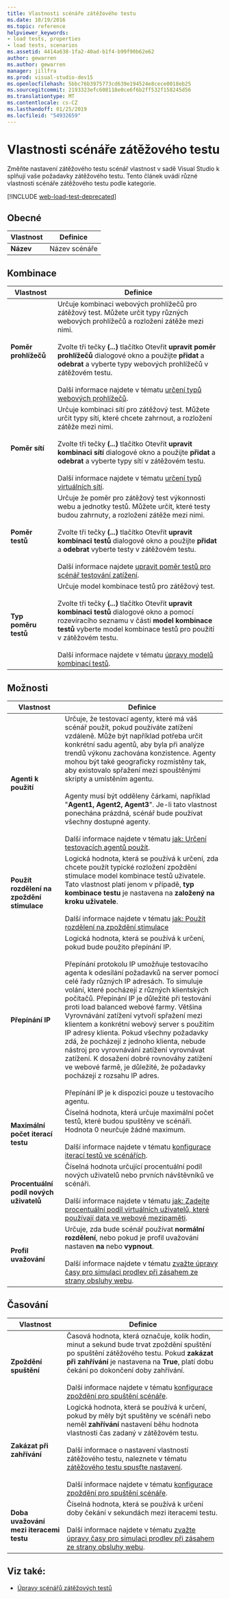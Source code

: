 ```yaml
---
title: Vlastnosti scénáře zátěžového testu
ms.date: 10/19/2016
ms.topic: reference
helpviewer_keywords:
- load tests, properties
- load tests, scenarios
ms.assetid: 4414a638-1fa2-40ad-b1f4-b99f90b62e62
author: gewarren
ms.author: gewarren
manager: jillfra
ms.prod: visual-studio-dev15
ms.openlocfilehash: 5bbc76b3975773cd639e194524e8cece0018eb25
ms.sourcegitcommit: 2193323efc608118e0ce6f6b2ff532f158245d56
ms.translationtype: MT
ms.contentlocale: cs-CZ
ms.lasthandoff: 01/25/2019
ms.locfileid: "54932659"
---
```

# <a name="load-test-scenario-properties"></a>Vlastnosti scénáře zátěžového testu

Změňte nastavení zátěžového testu scénář vlastnost v sadě Visual Studio k splňují vaše požadavky zátěžového testu. Tento článek uvádí různé vlastnosti scénáře zátěžového testu podle kategorie.

[!INCLUDE [web-load-test-deprecated](includes/web-load-test-deprecated.md)]

## <a name="general"></a>Obecné

|Vlastnost|Definice|
|-|----------------|
|**Název**|Název scénáře|

## <a name="mix"></a>Kombinace

|Vlastnost|Definice|
|-|----------------|
|**Poměr prohlížečů**|Určuje kombinaci webových prohlížečů pro zátěžový test. Můžete určit typy různých webových prohlížečů a rozložení zátěže mezi nimi.<br /><br />Zvolte tři tečky **(...)**  tlačítko Otevřít **upravit poměr prohlížečů** dialogové okno a použijte **přidat** a **odebrat** a vyberte typy webových prohlížečů v zátěžovém testu.<br /><br />Další informace najdete v tématu [určení typů webových prohlížečů](../test/edit-the-test-mix-to-specify-which-web-browsers-types-in-a-load-test-scenario.md).|
|**Poměr sítí**|Určuje kombinaci sítí pro zátěžový test. Můžete určit typy sítí, které chcete zahrnout, a rozložení zátěže mezi nimi.<br /><br />Zvolte tři tečky **(...)**  tlačítko Otevřít **upravit kombinaci sítí** dialogové okno a použijte **přidat** a **odebrat** a vyberte typy sítí v zátěžovém testu.<br /><br />Další informace najdete v tématu [určení typů virtuálních sítí](../test/specify-virtual-network-types-in-a-load-test-scenario.md).|
|**Poměr testů**|Určuje že poměr pro zátěžový test výkonnosti webu a jednotky testů. Můžete určit, které testy budou zahrnuty, a rozložení zátěže mezi nimi.<br /><br />Zvolte tři tečky **(...)**  tlačítko Otevřít **upravit kombinaci testů** dialogové okno a použijte **přidat** a **odebrat** vyberte testy v zátěžovém testu.<br /><br />Další informace najdete [upravit poměr testů pro scénář testování zatížení](../test/edit-the-test-mix-to-specify-which-web-browsers-types-in-a-load-test-scenario.md).|
|**Typ poměru testů**|Určuje model kombinace testů pro zátěžový test.<br /><br />Zvolte tři tečky **(...)**  tlačítko Otevřít **upravit kombinaci testů** dialogové okno a pomocí rozevíracího seznamu v části **model kombinace testů** vyberte model kombinace testů pro použití v zátěžovém testu.<br /><br />Další informace najdete v tématu [úpravy modelů kombinací testů](../test/edit-test-mix-models-to-specify-the-probability-of-a-virtual-user-running-a-test.md).|

## <a name="options"></a>Možnosti

|Vlastnost|Definice|
|-|----------------|
|**Agenti k použití**|Určuje, že testovací agenty, které má váš scénář použít, pokud používáte zatížení vzdáleně. Může být například potřeba určit konkrétní sadu agentů, aby byla při analýze trendů výkonu zachována konzistence. Agenty mohou být také geograficky rozmístěny tak, aby existovalo spřažení mezi spouštěnými skripty a umístěním agentu.<br /><br />Agenty musí být odděleny čárkami, například "**Agent1, Agent2, Agent3**". Je-li tato vlastnost ponechána prázdná, scénář bude používat všechny dostupné agenty.<br /><br />Další informace najdete v tématu [jak: Určení testovacích agentů použít](../test/how-to-specify-test-agents-to-use-in-load-test-scenarios.md).|
|**Použít rozdělení na zpoždění stimulace**|Logická hodnota, která se používá k určení, zda chcete použít typické rozložení zpoždění stimulace model kombinace testů uživatele. Tato vlastnost platí jenom v případě, **typ kombinace testu** je nastavena na **založený na kroku uživatele**.<br /><br />Další informace najdete v tématu [jak: Použít rozdělení na zpoždění stimulace](../test/how-to-apply-distribution-to-pacing-delay-when-using-a-user-pace-test-mix-model.md)|
|**Přepínání IP**|Logická hodnota, která se používá k určení, pokud bude použito přepínání IP.<br /><br />Přepínání protokolu IP umožňuje testovacího agenta k odesílání požadavků na server pomocí celé řady různých IP adresách. To simuluje volání, které pocházejí z různých klientských počítačů. Přepínání IP je důležité při testování proti load balanced webové farmy. Většina Vyrovnávání zatížení vytvoří spřažení mezi klientem a konkrétní webový server s použitím IP adresy klienta. Pokud všechny požadavky zdá, že pocházejí z jednoho klienta, nebude nástroj pro vyrovnávání zatížení vyrovnávat zatížení. K dosažení dobré rovnováhy zatížení ve webové farmě, je důležité, že požadavky pocházejí z rozsahu IP adres.<br /><br />Přepínání IP je k dispozici pouze u testovacího agentu.|
|**Maximální počet iterací testu**|Číselná hodnota, která určuje maximální počet testů, které budou spuštěny ve scénáři. Hodnota 0 neurčuje žádné maximum.<br /><br />Další informace najdete v tématu [konfigurace iterací testů ve scénářích](../test/configure-test-iterations-in-a-load-test-scenario.md).|
|**Procentuální podíl nových uživatelů**|Číselná hodnota určující procentuální podíl nových uživatelů nebo prvních návštěvníků ve scénáři.<br /><br />Další informace najdete v tématu [jak: Zadejte procentuální podíl virtuálních uživatelů, které používají data ve webové mezipaměti](../test/how-to-specify-the-percentage-of-virtual-users-that-use-web-cache-data.md).|
|**Profil uvažování**|Určuje, zda bude scénář používat **normální rozdělení**, nebo pokud je profil uvažování nastaven **na** nebo **vypnout**.<br /><br />Další informace najdete v tématu [zvažte úpravy časy pro simulaci prodlev při zásahem ze strany obsluhy webu](../test/edit-think-times-in-load-test-scenarios.md).|

## <a name="timing"></a>Časování

|Vlastnost|Definice|
|-|----------------|
|**Zpoždění spuštění**|Časová hodnota, která označuje, kolik hodin, minut a sekund bude trvat zpoždění spuštění po spuštění zátěžového testu. Pokud **zakázat při zahřívání** je nastavena na **True**, platí dobu čekání po dokončení doby zahřívání.<br /><br />Další informace najdete v tématu [konfigurace zpoždění pro spuštění scénáře](../test/configure-scenario-start-delays.md).|
|**Zakázat při zahřívání**|Logická hodnota, která se používá k určení, pokud by měly být spuštěny ve scénáři nebo neměl **zahřívání** nastavení běhu hodnota vlastnosti čas zadaný v zátěžovém testu.<br /><br />Další informace o nastavení vlastností zátěžového testu, naleznete v tématu [zátěžového testu spusťte nastavení](../test/load-test-run-settings-properties.md).<br /><br />Další informace najdete v tématu [konfigurace zpoždění pro spuštění scénáře](../test/configure-scenario-start-delays.md).|
|**Doba uvažování mezi iteracemi testu**|Číselná hodnota, která se používá k určení doby čekání v sekundách mezi iteracemi testu.<br /><br />Další informace najdete v tématu [zvažte úpravy časy pro simulaci prodlev při zásahem ze strany obsluhy webu](../test/edit-think-times-in-load-test-scenarios.md).|

## <a name="see-also"></a>Viz také:

- [Úpravy scénářů zátěžových testů](../test/edit-load-test-scenarios.md)